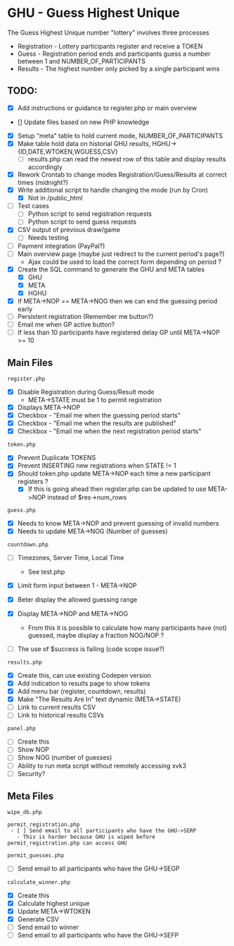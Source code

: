 # GHU - Guess Highest Unique

The Guess Highest Unique number "lottery" involves three processes
* Registration - Lottery participants register and receive a TOKEN
* Guess - Registration period ends and participants guess a number between 1 and NUMBER_OF_PARTICIPANTS
* Results - The highest number only picked by a single participant wins

## TODO:

 - [x] Add instructions or guidance to register.php or main overview
 - [] Update files based on new PHP knowledge
 - [x] Setup "meta" table to hold current mode, NUMBER_OF_PARTICIPANTS
 - [x] Make table hold data on historial GHU results, HGHU->{ID,DATE,WTOKEN,WGUESS,CSV}
   - [ ] results.php can read the newest row of this table and display results accordingly
 - [x] Rework Crontab to change modes Registration/Guess/Results at correct times (midnight?)
 - [x] Write additional script to handle changing the mode (run by Cron)
    - [x]  Not in /public_html
 - [ ] Test cases
    - [ ] Python script to send registration requests
    - [ ] Python script to send guess requests
 - [x] CSV output of previous draw/game
   - [ ] Needs testing
 - [ ] Payment integration (PayPal?)
 - [ ] Main overview page (maybe just redirect to the current period's page?)
   - Ajax could be used to load the correct form depending on period ?
 - [x] Create the SQL command to generate the GHU and META tables
   - [x] GHU
   - [x] META
   - [x] HGHU
 - [x] If META->NOP == META->NOG then we can end the guessing period early
 - [ ] Persistent registration (Remember me button?)
 - [ ] Email me when GP active button?
 - [ ] If less than 10 participants have registered delay GP until META->NOP >= 10

## Main Files

```
register.php
```
 - [x] Disable Registration during Guess/Result mode
    - META->STATE must be 1 to permit registration
 - [x] Displays META->NOP
 - [x] Checkbox - "Email me when the guessing period starts"
 - [x] Checkbox - "Email me when the results are published"
 - [x] Checkbox - "Email me when the next registration period starts"

```
token.php
```
 - [x] Prevent Duplicate TOKENS
 - [x] Prevent INSERTING new registrations when STATE != 1
 - [x] Should token.php update META->NOP each time a new participant registers ?
   - [x] If this is going ahead then register.php can be updated to use META->NOP instead of $res->num_rows

```
guess.php
```
 - [x] Needs to know META->NOP and prevent guessing of invalid numbers
 - [x] Needs to update META->NOG (Number of guesses)

```
countdown.php
```
 - [ ] Timezones, Server Time, Local Time
    - See test.php
 - [x] Limit form input between 1 - META->NOP
 - [x] Beter display the allowed guessing range
 - [x] Display META->NOP and META->NOG
   - From this it is possible to calculate how many participants have (not) guessed, maybe display a fraction NOG/NOP ?
 - [ ] The use of $success is failing (code scope issue?)


```
results.php
```
 - [x] Create this, can use existing Codepen version
 - [x] Add indication to results page to show tokens
 - [x] Add menu bar (register, countdown, results)
 - [x] Make "The Results Are In" text dynamic (META->STATE)
 - [ ] Link to current results CSV
 - [ ] Link to historical results CSVs

```
panel.php
```
 - [ ] Create this
 - [ ] Show NOP
 - [ ] Show NOG (number of guesses)
 - [ ] Ability to run meta script without remotely accessing xvk3
 - [ ] Security?

## Meta Files

```
wipe_db.php
```

```
permit_registration.php
 - [ ] Send email to all participants who have the GHU->SERP
   - This is harder because GHU is wiped before permit_registration.php can access GHU
```

```
permit_guesses.php
```
 - [ ] Send email to all participants who have the GHU->SEGP


```
calculate_winner.php
```
 - [x] Create this
 - [x] Calculate highest unique
 - [x] Update META->WTOKEN
 - [x] Generate CSV
 - [ ] Send email to winner
 - [ ] Send email to all participants who have the GHU->SEFP
